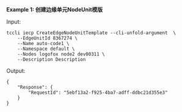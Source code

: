 **Example 1: 创建边缘单元NodeUnit模版**



Input: 

```
tccli iecp CreateEdgeNodeUnitTemplate --cli-unfold-argument  \
    --EdgeUnitId 8367274 \
    --Name auto-code1 \
    --Namespace default \
    --Nodes logofox node2 dev00311 \
    --Description Description
```

Output: 
```
{
    "Response": {
        "RequestId": "5ebf13a2-f925-4ba7-adff-ddbc21d355e3"
    }
}
```

